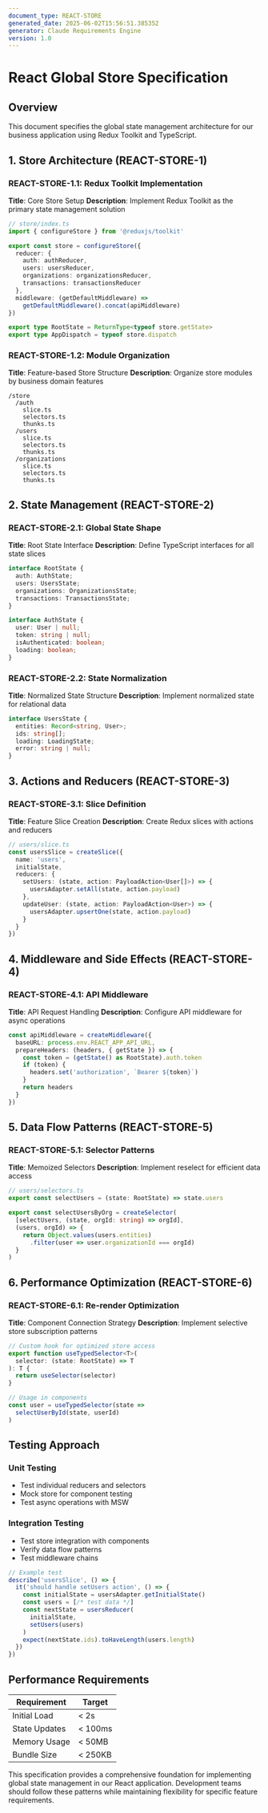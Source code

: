 ```yaml
---
document_type: REACT-STORE
generated_date: 2025-06-02T15:56:51.385352
generator: Claude Requirements Engine
version: 1.0
---
```


# React Global Store Specification

## Overview

This document specifies the global state management architecture for our business application using Redux Toolkit and TypeScript.

## 1. Store Architecture (REACT-STORE-1)

### REACT-STORE-1.1: Redux Toolkit Implementation
**Title**: Core Store Setup
**Description**: Implement Redux Toolkit as the primary state management solution

```typescript
// store/index.ts
import { configureStore } from '@reduxjs/toolkit'

export const store = configureStore({
  reducer: {
    auth: authReducer,
    users: usersReducer,
    organizations: organizationsReducer,
    transactions: transactionsReducer
  },
  middleware: (getDefaultMiddleware) => 
    getDefaultMiddleware().concat(apiMiddleware)
})

export type RootState = ReturnType<typeof store.getState>
export type AppDispatch = typeof store.dispatch
```

### REACT-STORE-1.2: Module Organization
**Title**: Feature-based Store Structure
**Description**: Organize store modules by business domain features

```
/store
  /auth
    slice.ts
    selectors.ts
    thunks.ts
  /users
    slice.ts
    selectors.ts
    thunks.ts
  /organizations
    slice.ts
    selectors.ts
    thunks.ts
```

## 2. State Management (REACT-STORE-2)

### REACT-STORE-2.1: Global State Shape
**Title**: Root State Interface
**Description**: Define TypeScript interfaces for all state slices

```typescript
interface RootState {
  auth: AuthState;
  users: UsersState;
  organizations: OrganizationsState;
  transactions: TransactionsState;
}

interface AuthState {
  user: User | null;
  token: string | null;
  isAuthenticated: boolean;
  loading: boolean;
}
```

### REACT-STORE-2.2: State Normalization
**Title**: Normalized State Structure
**Description**: Implement normalized state for relational data

```typescript
interface UsersState {
  entities: Record<string, User>;
  ids: string[];
  loading: LoadingState;
  error: string | null;
}
```

## 3. Actions and Reducers (REACT-STORE-3)

### REACT-STORE-3.1: Slice Definition
**Title**: Feature Slice Creation
**Description**: Create Redux slices with actions and reducers

```typescript
// users/slice.ts
const usersSlice = createSlice({
  name: 'users',
  initialState,
  reducers: {
    setUsers: (state, action: PayloadAction<User[]>) => {
      usersAdapter.setAll(state, action.payload)
    },
    updateUser: (state, action: PayloadAction<User>) => {
      usersAdapter.upsertOne(state, action.payload)
    }
  }
})
```

## 4. Middleware and Side Effects (REACT-STORE-4)

### REACT-STORE-4.1: API Middleware
**Title**: API Request Handling
**Description**: Configure API middleware for async operations

```typescript
const apiMiddleware = createMiddleware({
  baseURL: process.env.REACT_APP_API_URL,
  prepareHeaders: (headers, { getState }) => {
    const token = (getState() as RootState).auth.token
    if (token) {
      headers.set('authorization', `Bearer ${token}`)
    }
    return headers
  }
})
```

## 5. Data Flow Patterns (REACT-STORE-5)

### REACT-STORE-5.1: Selector Patterns
**Title**: Memoized Selectors
**Description**: Implement reselect for efficient data access

```typescript
// users/selectors.ts
export const selectUsers = (state: RootState) => state.users

export const selectUsersByOrg = createSelector(
  [selectUsers, (state, orgId: string) => orgId],
  (users, orgId) => {
    return Object.values(users.entities)
      .filter(user => user.organizationId === orgId)
  }
)
```

## 6. Performance Optimization (REACT-STORE-6)

### REACT-STORE-6.1: Re-render Optimization
**Title**: Component Connection Strategy
**Description**: Implement selective store subscription patterns

```typescript
// Custom hook for optimized store access
export function useTypedSelector<T>(
  selector: (state: RootState) => T
): T {
  return useSelector(selector)
}

// Usage in components
const user = useTypedSelector(state => 
  selectUserById(state, userId)
)
```

## Testing Approach

### Unit Testing
- Test individual reducers and selectors
- Mock store for component testing
- Test async operations with MSW

### Integration Testing
- Test store integration with components
- Verify data flow patterns
- Test middleware chains

```typescript
// Example test
describe('usersSlice', () => {
  it('should handle setUsers action', () => {
    const initialState = usersAdapter.getInitialState()
    const users = [/* test data */]
    const nextState = usersReducer(
      initialState,
      setUsers(users)
    )
    expect(nextState.ids).toHaveLength(users.length)
  })
})
```

## Performance Requirements

| Requirement | Target |
|------------|---------|
| Initial Load | < 2s |
| State Updates | < 100ms |
| Memory Usage | < 50MB |
| Bundle Size | < 250KB |

This specification provides a comprehensive foundation for implementing global state management in our React application. Development teams should follow these patterns while maintaining flexibility for specific feature requirements.